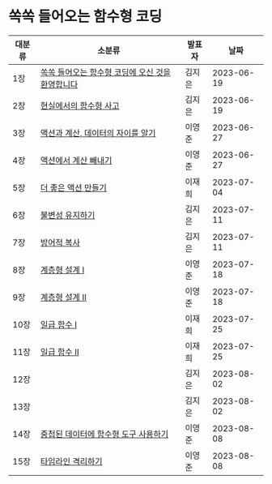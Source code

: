# 쏙쏙 들어오는 함수형 코딩

| 대분류 | 소분류                                                              | 발표자 | 날짜       |
| ------ | ------------------------------------------------------------------- | ------ | ---------- |
| 1장    | [쏙쏙 들어오는 함수형 코딩에 오신 것을 환영합니다](Chapter%2001.md) | 김지은 | 2023-06-19 |
| 2장    | [현실에서의 함수형 사고](Chapter%2002.md)                           | 김지은 | 2023-06-19 |
| 3장    | [액션과 계산, 데이터의 자이를 알기](Chapter%2003.md)                | 이영준 | 2023-06-27 |
| 4장    | [액션에서 계산 빼내기](Chapter%2004.md)                             | 이영준 | 2023-06-27 |
| 5장    | [더 좋은 액션 만들기](Chapter%2005.md)                              | 이재희 | 2023-07-04 |
| 6장    | [불변성 유지하기](Chapter%2006.md)                                  | 김지은 | 2023-07-11 |
| 7장    | [방어적 복사](Chapter%2007.md)                                      | 김지은 | 2023-07-11 |
| 8장    | [계층형 설계 I](Chapter%2008.md)                                    | 이영준 | 2023-07-18 |
| 9장    | [계층형 설계 II](Chapter%2009.md)                                   | 이영준 | 2023-07-18 |
| 10장   | [일급 함수 Ⅰ](Chapter%2010.md)                                      | 이재희 | 2023-07-25 |
| 11장   | [일급 함수 Ⅱ](Chapter%2011.md)                                      | 이재희 | 2023-07-25 |
| 12장   |                                                                     | 김지은 | 2023-08-02 |
| 13장   |                                                                     | 김지은 | 2023-08-02 |
| 14장   | [중첩된 데이터에 함수형 도구 사용하기](Chapter%2014.md)             | 이영준 | 2023-08-08 |
| 15장   | [타임라인 격리하기](Chapter%2015.md)                                | 이영준 | 2023-08-08 |
